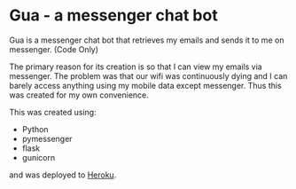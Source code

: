 # Gua - a messenger chat bot
Gua is a messenger chat bot that retrieves my emails and sends it to me on messenger. (Code Only)

The primary reason for its creation is so that I can view my emails via messenger. 
The problem was that our wifi was continuously dying and I can barely access anything using my mobile data except messenger.
Thus this was created for my own convenience.

This was created using:
- Python
- pymessenger
- flask
- gunicorn

and was deployed to [Heroku](https://www.heroku.com).
